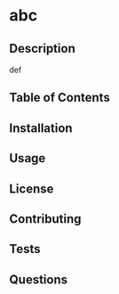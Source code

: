 # abc

## Description

def

## Table of Contents

<table-of-content>

## Installation

<installation>

## Usage

<usage>

## License

<license>

## Contributing

<contributing>

## Tests

<test>

## Questions

<question>